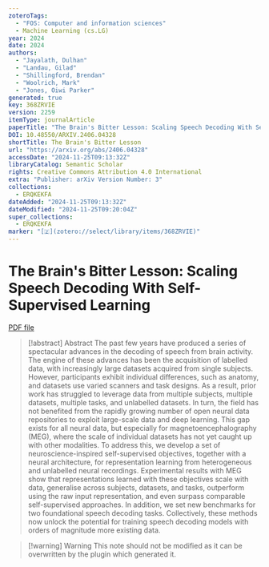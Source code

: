```yaml
---
zoteroTags:
  - "FOS: Computer and information sciences"
  - Machine Learning (cs.LG)
year: 2024
date: 2024
authors:
  - "Jayalath, Dulhan"
  - "Landau, Gilad"
  - "Shillingford, Brendan"
  - "Woolrich, Mark"
  - "Jones, Oiwi Parker"
generated: true
key: 368ZRVIE
version: 2259
itemType: journalArticle
paperTitle: "The Brain's Bitter Lesson: Scaling Speech Decoding With Self-Supervised Learning"
DOI: 10.48550/ARXIV.2406.04328
shortTitle: The Brain's Bitter Lesson
url: "https://arxiv.org/abs/2406.04328"
accessDate: "2024-11-25T09:13:32Z"
libraryCatalog: Semantic Scholar
rights: Creative Commons Attribution 4.0 International
extra: "Publisher: arXiv Version Number: 3"
collections:
  - ERQKEKFA
dateAdded: "2024-11-25T09:13:32Z"
dateModified: "2024-11-25T09:20:04Z"
super_collections:
  - ERQKEKFA
marker: "[🇿](zotero://select/library/items/368ZRVIE)"
---
```


# The Brain's Bitter Lesson: Scaling Speech Decoding With Self-Supervised Learning

[PDF file](/Papers/PDFs/Jayalath%20et%20al.%202024undefined%20-%20The%20Brain's%20Bitter%20Lesson%20Scaling%20Speech%20Decoding%20With%20Self-Supervised%20Learning.pdf)

> [!abstract] Abstract
> The past few years have produced a series of spectacular advances in the decoding of speech from brain activity. The engine of these advances has been the acquisition of labelled data, with increasingly large datasets acquired from single subjects. However, participants exhibit individual differences, such as anatomy, and datasets use varied scanners and task designs. As a result, prior work has struggled to leverage data from multiple subjects, multiple datasets, multiple tasks, and unlabelled datasets. In turn, the field has not benefited from the rapidly growing number of open neural data repositories to exploit large-scale data and deep learning. This gap exists for all neural data, but especially for magnetoencephalography (MEG), where the scale of individual datasets has not yet caught up with other modalities. To address this, we develop a set of neuroscience-inspired self-supervised objectives, together with a neural architecture, for representation learning from heterogeneous and unlabelled neural recordings. Experimental results with MEG show that representations learned with these objectives scale with data, generalise across subjects, datasets, and tasks, outperform using the raw input representation, and even surpass comparable self-supervised approaches. In addition, we set new benchmarks for two foundational speech decoding tasks. Collectively, these methods now unlock the potential for training speech decoding models with orders of magnitude more existing data.

>[!warning] Warning
> This note should not be modified as it can be overwritten by the plugin which generated it.

